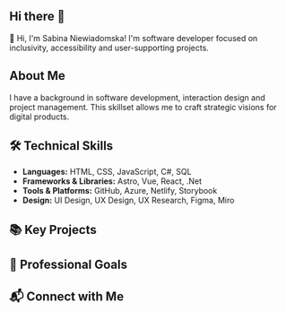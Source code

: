 ## Hi there 👋

👋 Hi, I'm Sabina Niewiadomska! I'm software developer focused on inclusivity, accessibility and user-supporting projects.

## About Me
I have a background in software development, interaction design and project management. This skillset allows me to craft strategic visions for digital products.

## 🛠️ Technical Skills
- **Languages:** HTML, CSS, JavaScript, C#, SQL
- **Frameworks & Libraries:** Astro, Vue, React, .Net
- **Tools & Platforms:** GitHub, Azure, Netlify, Storybook
- **Design:** UI Design, UX Design, UX Research, Figma, Miro

## 📚 Key Projects 

## 🚀 Professional Goals 

## 📬 Connect with Me
